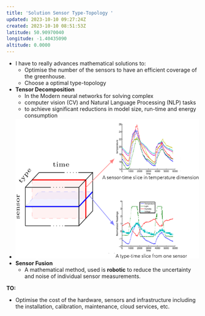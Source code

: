 ```yaml
---
title: 'Solution Sensor Type-Topology '
updated: 2023-10-10 09:27:24Z
created: 2023-10-10 08:51:53Z
latitude: 50.90970040
longitude: -1.40435090
altitude: 0.0000
---
```


- I have to really advances mathematical solutions to:
    - Optimise the number of the sensors to have an efficient coverage of the greenhouse.
    - Choose a optimal type-topology
- **Tensor Decomposition**
    - In the Modern neural networks for solving complex
    - computer vision (CV) and Natural Language Processing (NLP) tasks
    - to achieve significant reductions in model size, run-time and energy consumption
- <img src="../../_resources/b27698cb392402ab420ab190b8d351d3-3.png" alt="b27698cb392402ab420ab190b8d351d3.png" width="516" height="366" class="jop-noMdConv">
- **Sensor Fusion**
    - A mathematical method, used is **robotic** to reduce the uncertainty and noise of individual sensor measurements.

**TO:**

- Optimise the cost of the hardware, sensors and infrastructure including the installation, calibration, maintenance, cloud services, etc.